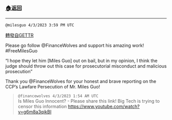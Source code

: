 ###  [:house:返回](README.md)
---


`@milesguo 4/3/2023 3:59 PM UTC`

[轉發自GETTR](https://gettr.com/post/p2dctao083a)

Please go follow @FinanceWolves and support his amazing work! 
#FreeMilesGuo

“I hope they let him [Miles Guo] out on bail, but in my opinion, I think the judge should throw out this case for prosecutorial misconduct and malicious prosecution”

Thank you @FinanceWolves for your honest and brave reporting on the CCP’s Lawfare Persecution of Mr. Miles Guo!

> `@financewolves 4/3/2023 1:54 AM UTC`<br/>Is Miles Guo Innocent? - Please share this link! Big Tech is trying to censor this information https://www.youtube.com/watch?v=g6m8a3qikBI


